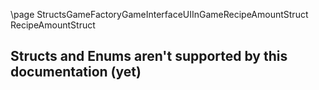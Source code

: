 \page StructsGameFactoryGameInterfaceUIInGameRecipeAmountStruct RecipeAmountStruct
## Structs and Enums aren't supported by this documentation (yet)
